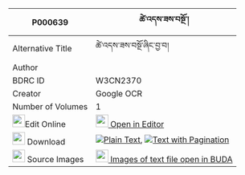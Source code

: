 |P000639|ཚེ་འདས་ཟས་བསྔོ་། 
| --- | --- 
|Alternative Title |ཚེ་འདས་ཟས་བསྔོ་ཞིང་བྱ་བ།
|Author | 
|BDRC ID | W3CN2370
|Creator | Google OCR
|Number of Volumes| 1
|<img width="25" src="https://img.icons8.com/color/25/000000/edit-property.png">Edit Online| [<img width="25" src="https://avatars.githubusercontent.com/u/45091458?s=200&v=4"> Open in Editor](http://editor.openpecha.org/P000639)
|<img width="25" src="https://img.icons8.com/fluent/48/000000/download-2.png"/>  Download | [![](https://img.icons8.com/color/20/000000/txt.png)Plain Text](https://github.com/Openpecha/P000639/releases/download/v1/tse_de_ze_ngo_plain_P000639.zip), [![](https://img.icons8.com/color/20/000000/txt.png)Text with Pagination](https://github.com/Openpecha/P000639/releases/download/v1/tse_de_ze_ngo_pages_P000639.zip)
|<img width="25" src="https://img.icons8.com/plasticine/100/000000/pictures-folder.png"/>  Source Images | [<img width="25" src="https://library.bdrc.io/icons/BUDA-small.svg"> Images of text file open in BUDA](https://library.bdrc.io/show/bdr:W3CN2370)